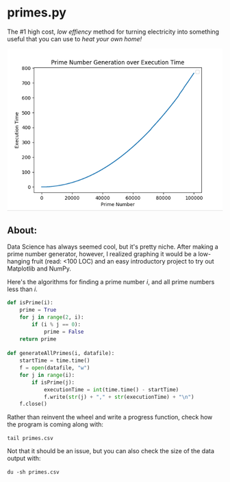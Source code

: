 # primes.py
The #1 high cost, _low effiency_ method for turning electricity into something useful that you can use to _heat your own home!_

![Graph](graph.png)

## About:
Data Science has always seemed cool, but it's pretty niche. After making a prime number generator, however, I realized graphing it would be a low-hanging fruit (read: <100 LOC) and an easy introductory project to try out Matplotlib and NumPy. 

Here's the algorithms for finding a prime number _i_, and all prime numbers less than _i_.
```python
def isPrime(i):
    prime = True
    for j in range(2, i):
        if (i % j == 0):
            prime = False
    return prime

def generateAllPrimes(i, datafile):
    startTime = time.time()
    f = open(datafile, "w")
    for j in range(i):
        if isPrime(j):
            executionTime = int(time.time() - startTime)
            f.write(str(j) + "," + str(executionTime) + "\n")
    f.close()

```


Rather than reinvent the wheel and write a progress function, check how the program is coming along with:

``` tail primes.csv ```

Not that it should be an issue, but you can also check the size of the data output with:

``` du -sh primes.csv ```


<!-- cse please hire :) --> 
